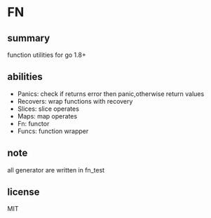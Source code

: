 # FN

## summary

function utilities for go 1.8+

## abilities

+ Panics: check if returns error then panic,otherwise return values
+ Recovers: wrap functions with recovery
+ Slices: slice operates
+ Maps: map operates
+ Fn: functor
+ Funcs: function wrapper

## note

all generator are written in fn_test

## license

MIT